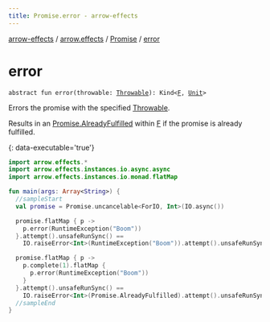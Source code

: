 ```yaml
---
title: Promise.error - arrow-effects
---
```


[arrow-effects](../../index.html) / [arrow.effects](../index.html) / [Promise](index.html) / [error](./error.html)

# error

`abstract fun error(throwable: `[`Throwable`](https://kotlinlang.org/api/latest/jvm/stdlib/kotlin/-throwable/index.html)`): Kind<`[`F`](index.html#F)`, `[`Unit`](https://kotlinlang.org/api/latest/jvm/stdlib/kotlin/-unit/index.html)`>`

Errors the promise with the specified [Throwable](https://kotlinlang.org/api/latest/jvm/stdlib/kotlin/-throwable/index.html).

Results in an [Promise.AlreadyFulfilled](-already-fulfilled.html) within [F](index.html#F) if the promise is already fulfilled.

{: data-executable='true'}

``` kotlin
import arrow.effects.*
import arrow.effects.instances.io.async.async
import arrow.effects.instances.io.monad.flatMap

fun main(args: Array<String>) {
  //sampleStart
  val promise = Promise.uncancelable<ForIO, Int>(IO.async())

  promise.flatMap { p ->
    p.error(RuntimeException("Boom"))
  }.attempt().unsafeRunSync() ==
    IO.raiseError<Int>(RuntimeException("Boom")).attempt().unsafeRunSync()

  promise.flatMap { p ->
    p.complete(1).flatMap {
      p.error(RuntimeException("Boom"))
    }
  }.attempt().unsafeRunSync() ==
    IO.raiseError<Int>(Promise.AlreadyFulfilled).attempt().unsafeRunSync()
  //sampleEnd
}
```

